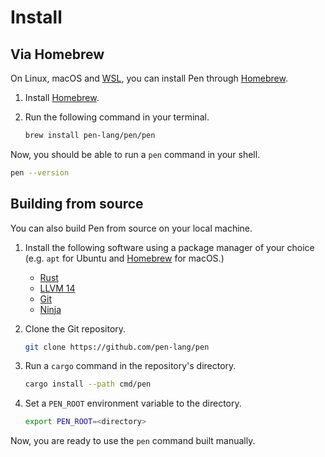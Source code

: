 # Install

## Via Homebrew

On Linux, macOS and [WSL](https://docs.microsoft.com/en-us/windows/wsl/about), you can install Pen through [Homebrew][homebrew].

1.  Install [Homebrew][homebrew].
1.  Run the following command in your terminal.

    ```sh
    brew install pen-lang/pen/pen
    ```

Now, you should be able to run a `pen` command in your shell.

```sh
pen --version
```

[homebrew]: https://brew.sh

## Building from source

You can also build Pen from source on your local machine.

1. Install the following software using a package manager of your choice (e.g. `apt` for Ubuntu and [Homebrew][homebrew] for macOS.)

   - [Rust](https://www.rust-lang.org/)
   - [LLVM 14](https://llvm.org/)
   - [Git](https://git-scm.com/)
   - [Ninja](https://ninja-build.org/)

1. Clone the Git repository.

   ```sh
   git clone https://github.com/pen-lang/pen
   ```

1. Run a `cargo` command in the repository's directory.

   ```sh
   cargo install --path cmd/pen
   ```

1. Set a `PEN_ROOT` environment variable to the directory.

   ```sh
   export PEN_ROOT=<directory>
   ```

Now, you are ready to use the `pen` command built manually.
